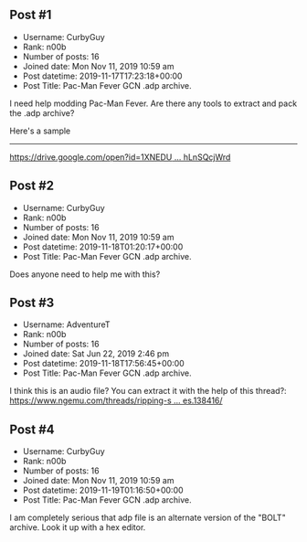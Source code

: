 ## Post #1
- Username: CurbyGuy
- Rank: n00b
- Number of posts: 16
- Joined date: Mon Nov 11, 2019 10:59 am
- Post datetime: 2019-11-17T17:23:18+00:00
- Post Title: Pac-Man Fever GCN .adp archive.

I need help modding Pac-Man Fever. Are there any tools to extract and pack the .adp archive?

Here's a sample
_____________________
[https://drive.google.com/open?id=1XNEDU ... hLnSQcjWrd](https://drive.google.com/open?id=1XNEDUALGLcB257Af4zmeI7hLnSQcjWrd)
## Post #2
- Username: CurbyGuy
- Rank: n00b
- Number of posts: 16
- Joined date: Mon Nov 11, 2019 10:59 am
- Post datetime: 2019-11-18T01:20:17+00:00
- Post Title: Pac-Man Fever GCN .adp archive.

Does anyone need to help me with this?
## Post #3
- Username: AdventureT
- Rank: n00b
- Number of posts: 16
- Joined date: Sat Jun 22, 2019 2:46 pm
- Post datetime: 2019-11-18T17:56:45+00:00
- Post Title: Pac-Man Fever GCN .adp archive.

I think this is an audio file? You can extract it with the help of this thread?: [https://www.ngemu.com/threads/ripping-s ... es.138416/](https://www.ngemu.com/threads/ripping-stuff-from-gamecube-games.138416/)
## Post #4
- Username: CurbyGuy
- Rank: n00b
- Number of posts: 16
- Joined date: Mon Nov 11, 2019 10:59 am
- Post datetime: 2019-11-19T01:16:50+00:00
- Post Title: Pac-Man Fever GCN .adp archive.

I am completely serious that adp file is an alternate version of the "BOLT" archive. Look it up with a hex editor.
